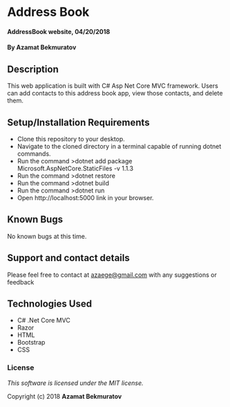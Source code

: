 # Address Book

#### AddressBook website, 04/20/2018

#### By **Azamat Bekmuratov**

## Description

This web application is built with C# Asp Net Core MVC framework. Users can add contacts to this address book app, view those contacts, and delete them.

## Setup/Installation Requirements

* Clone this repository to your desktop.
* Navigate to the cloned directory in a terminal capable of running dotnet commands.
* Run the command >dotnet add package Microsoft.AspNetCore.StaticFiles -v 1.1.3
* Run the command >dotnet restore
* Run the command >dotnet build
* Run the command >dotnet run
* Open http://localhost:5000 link in your browser.

## Known Bugs

No known bugs at this time.

## Support and contact details

Please feel free to contact at azaege@gmail.com with any suggestions or feedback

## Technologies Used

* C# .Net Core MVC
* Razor
* HTML
* Bootstrap
* CSS

### License

*This software is licensed under the MIT license.*

Copyright (c) 2018 **Azamat Bekmuratov**
